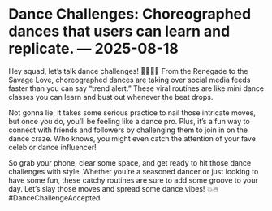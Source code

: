 # Dance Challenges: Choreographed dances that users can learn and replicate. — 2025-08-18

Hey squad, let’s talk dance challenges! 🕺🏽💃🏼 From the Renegade to the Savage Love, choreographed dances are taking over social media feeds faster than you can say “trend alert.” These viral routines are like mini dance classes you can learn and bust out whenever the beat drops.

Not gonna lie, it takes some serious practice to nail those intricate moves, but once you do, you’ll be feeling like a dance pro. Plus, it’s a fun way to connect with friends and followers by challenging them to join in on the dance craze. Who knows, you might even catch the attention of your fave celeb or dance influencer!

So grab your phone, clear some space, and get ready to hit those dance challenges with style. Whether you’re a seasoned dancer or just looking to have some fun, these catchy routines are sure to add some groove to your day. Let’s slay those moves and spread some dance vibes! 💥🔥 #DanceChallengeAccepted